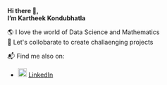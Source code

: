 **Hi there 🙏,** <BR>
**I’m Kartheek Kondubhatla**

🌎 I love the world of Data Science and Mathematics  <BR>
🤝 Let's collobarate to create challaenging projects

📬 Find me also on: <BR>
 - <a href="url"><img src="https://cdn-icons-png.flaticon.com/512/174/174857.png" height="20" width="20" ></a>    [LinkedIn](https://www.linkedin.com/in/karth33k/)


<!---
KARTH33K/KARTH33K is a ✨ special ✨ repository because its `README.md` (this file) appears on your GitHub profile.
You can click the Preview link to take a look at your changes.
--->
